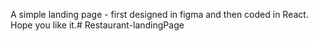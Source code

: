 A simple landing page - first designed in figma and then coded in React. Hope you like it.#   R e s t a u r a n t - l a n d i n g P a g e  
 